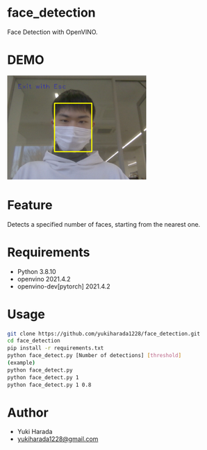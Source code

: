 # face_detection
 Face Detection with OpenVINO.

# DEMO
<img src="img/demo1.png" width="320">

# Feature
 Detects a specified number of faces, starting from the nearest one.
 
# Requirements
* Python 3.8.10
* openvino 2021.4.2
* openvino-dev[pytorch] 2021.4.2

# Usage
```bash
git clone https://github.com/yukiharada1228/face_detection.git
cd face_detection
pip install -r requirements.txt
python face_detect.py [Number of detections] [threshold]
(example)
python face_detect.py
python face_detect.py 1
python face_detect.py 1 0.8
```

# Author 
* Yuki Harada
* yukiharada1228@gmail.com
